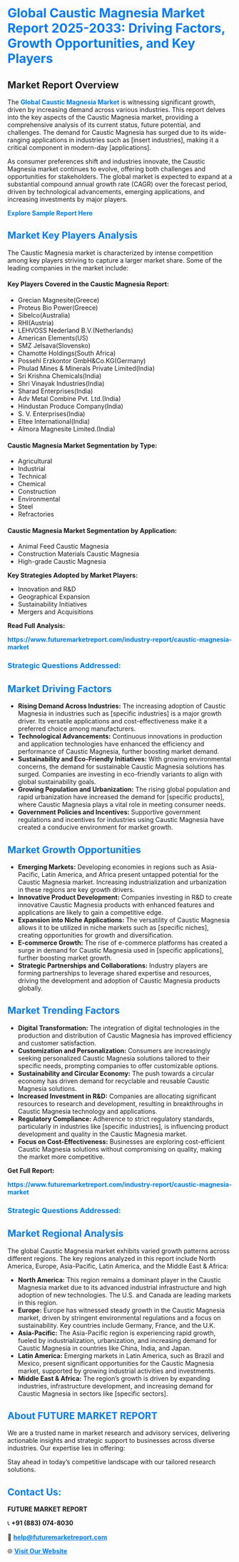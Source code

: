<h1 style="color: #007BFF;">Global Caustic Magnesia Market Report 2025-2033: Driving Factors, Growth Opportunities, and Key Players</h1>

<section id="overview">
<h2>Market Report Overview</h2>
<p>The <a href="https://www.futuremarketreport.com/industry-report/caustic-magnesia-market" style="color: #007BFF; text-decoration: none;"><strong>Global Caustic Magnesia Market</strong></a> is witnessing significant growth, driven by increasing demand across various industries. This report delves into the key aspects of the Caustic Magnesia market, providing a comprehensive analysis of its current status, future potential, and challenges. The demand for Caustic Magnesia has surged due to its wide-ranging applications in industries such as [insert industries], making it a critical component in modern-day [applications].</p>
<p>As consumer preferences shift and industries innovate, the Caustic Magnesia market continues to evolve, offering both challenges and opportunities for stakeholders. The global market is expected to expand at a substantial compound annual growth rate (CAGR) over the forecast period, driven by technological advancements, emerging applications, and increasing investments by major players.</p>
</section>

<section id="overview">
<p><a href="https://www.futuremarketreport.com/request-sample/reportId=114711" style="color: #007BFF; text-decoration: none;"><strong>Explore Sample Report Here</strong></a></p>
</section>

<section id="key-players">
<h2 style="color: #007BFF;">Market Key Players Analysis</h2>
<p>The Caustic Magnesia market is characterized by intense competition among key players striving to capture a larger market share. Some of the leading companies in the market include:</p>
<h4>Key Players Covered in the Caustic Magnesia Report:</h4>
<ul><li>Grecian Magnesite(Greece)</li><li>Proteus Bio Power(Greece)</li><li>Sibelco(Australia)</li><li>RHI(Austria)</li><li>LEHVOSS Nederland B.V.(Netherlands)</li><li>American Elements(US)</li><li>SMZ Jelsava(Slovensko)</li><li>Chamotte Holdings(South Africa)</li><li>Possehl Erzkontor GmbH&amp;Co.KG(Germany)</li><li>Phulad Mines &amp; Minerals Private Limited(India)</li><li>Sri Krishna Chemicals(India)</li><li>Shri Vinayak Industries(India)</li><li>Sharad Enterprises(India)</li><li>Adv Metal Combine Pvt. Ltd.(India)</li><li>Hindustan Produce Company(India)</li><li>S. V. Enterprises(India)</li><li>Eltee International(India)</li><li>Almora Magnesite Limited.(India)</li></ul>
<h4>Caustic Magnesia Market Segmentation by Type:</h4>
<ul><li>Agricultural</li><li>Industrial</li><li>Technical</li><li>Chemical</li><li>Construction</li><li>Environmental</li><li>Steel</li><li>Refractories</li></ul>

<h4>Caustic Magnesia Market Segmentation by Application:</h4>
<ul><li>Animal Feed Caustic Magnesia</li><li>Construction Materials Caustic Magnesia</li><li>High-grade Caustic Magnesia</li></ul>
<p><strong>Key Strategies Adopted by Market Players:</strong></p>
<ul>
<li>Innovation and R&D</li>
<li>Geographical Expansion</li>
<li>Sustainability Initiatives</li>
<li>Mergers and Acquisitions</li>
</ul>
</section>

<section>
<p><strong>Read Full Analysis: </strong></p><a href="https://www.futuremarketreport.com/industry-report/caustic-magnesia-market" style="color: #007BFF; text-decoration: none;"><strong>https://www.futuremarketreport.com/industry-report/caustic-magnesia-market</strong></a>
<h3 style="color: #007BFF;">Strategic Questions Addressed:</h3>
</section>

<section id="driving-factors">
<h2 style="color: #007BFF;">Market Driving Factors</h2>
<ul>
<li><strong>Rising Demand Across Industries:</strong> The increasing adoption of Caustic Magnesia in industries such as [specific industries] is a major growth driver. Its versatile applications and cost-effectiveness make it a preferred choice among manufacturers.</li>
<li><strong>Technological Advancements:</strong> Continuous innovations in production and application technologies have enhanced the efficiency and performance of Caustic Magnesia, further boosting market demand.</li>
<li><strong>Sustainability and Eco-Friendly Initiatives:</strong> With growing environmental concerns, the demand for sustainable Caustic Magnesia solutions has surged. Companies are investing in eco-friendly variants to align with global sustainability goals.</li>
<li><strong>Growing Population and Urbanization:</strong> The rising global population and rapid urbanization have increased the demand for [specific products], where Caustic Magnesia plays a vital role in meeting consumer needs.</li>
<li><strong>Government Policies and Incentives:</strong> Supportive government regulations and incentives for industries using Caustic Magnesia have created a conducive environment for market growth.</li>
</ul>
</section>

<section id="growth-opportunities">
<h2 style="color: #007BFF;">Market Growth Opportunities</h2>
<ul>
<li><strong>Emerging Markets:</strong> Developing economies in regions such as Asia-Pacific, Latin America, and Africa present untapped potential for the Caustic Magnesia market. Increasing industrialization and urbanization in these regions are key growth drivers.</li>
<li><strong>Innovative Product Development:</strong> Companies investing in R&D to create innovative Caustic Magnesia products with enhanced features and applications are likely to gain a competitive edge.</li>
<li><strong>Expansion into Niche Applications:</strong> The versatility of Caustic Magnesia allows it to be utilized in niche markets such as [specific niches], creating opportunities for growth and diversification.</li>
<li><strong>E-commerce Growth:</strong> The rise of e-commerce platforms has created a surge in demand for Caustic Magnesia used in [specific applications], further boosting market growth.</li>
<li><strong>Strategic Partnerships and Collaborations:</strong> Industry players are forming partnerships to leverage shared expertise and resources, driving the development and adoption of Caustic Magnesia products globally.</li>
</ul>
</section>

<section id="trending-factors">
<h2 style="color: #007BFF;">Market Trending Factors</h2>
<ul>
<li><strong>Digital Transformation:</strong> The integration of digital technologies in the production and distribution of Caustic Magnesia has improved efficiency and customer satisfaction.</li>
<li><strong>Customization and Personalization:</strong> Consumers are increasingly seeking personalized Caustic Magnesia solutions tailored to their specific needs, prompting companies to offer customizable options.</li>
<li><strong>Sustainability and Circular Economy:</strong> The push towards a circular economy has driven demand for recyclable and reusable Caustic Magnesia solutions.</li>
<li><strong>Increased Investment in R&D:</strong> Companies are allocating significant resources to research and development, resulting in breakthroughs in Caustic Magnesia technology and applications.</li>
<li><strong>Regulatory Compliance:</strong> Adherence to strict regulatory standards, particularly in industries like [specific industries], is influencing product development and quality in the Caustic Magnesia market.</li>
<li><strong>Focus on Cost-Effectiveness:</strong> Businesses are exploring cost-efficient Caustic Magnesia solutions without compromising on quality, making the market more competitive.</li>
</ul>
</section>

<section>
<p><strong>Get Full Report: </strong></p><a href="https://www.futuremarketreport.com/industry-report/caustic-magnesia-market" style="color: #007BFF; text-decoration: none;"><strong>https://www.futuremarketreport.com/industry-report/caustic-magnesia-market</strong></a>
<h3 style="color: #007BFF;">Strategic Questions Addressed:</h3>
</section>


<section id="regional-analysis">
<h2 style="color: #007BFF;">Market Regional Analysis</h2>
<p>The global Caustic Magnesia market exhibits varied growth patterns across different regions. The key regions analyzed in this report include North America, Europe, Asia-Pacific, Latin America, and the Middle East & Africa:</p>
<ul>
<li><strong>North America:</strong> This region remains a dominant player in the Caustic Magnesia market due to its advanced industrial infrastructure and high adoption of new technologies. The U.S. and Canada are leading markets in this region.</li>
<li><strong>Europe:</strong> Europe has witnessed steady growth in the Caustic Magnesia market, driven by stringent environmental regulations and a focus on sustainability. Key countries include Germany, France, and the U.K.</li>
<li><strong>Asia-Pacific:</strong> The Asia-Pacific region is experiencing rapid growth, fueled by industrialization, urbanization, and increasing demand for Caustic Magnesia in countries like China, India, and Japan.</li>
<li><strong>Latin America:</strong> Emerging markets in Latin America, such as Brazil and Mexico, present significant opportunities for the Caustic Magnesia market, supported by growing industrial activities and investments.</li>
<li><strong>Middle East & Africa:</strong> The region’s growth is driven by expanding industries, infrastructure development, and increasing demand for Caustic Magnesia in sectors like [specific sectors].</li>
</ul>
</section>

<footer>
<h2 style="color: #007BFF;">About FUTURE MARKET REPORT</h2>
<p>We are a trusted name in market research and advisory services, delivering actionable insights and strategic support to businesses across diverse industries. Our expertise lies in offering:</p>

<p>Stay ahead in today’s competitive landscape with our tailored research solutions.</p>

<h2 style="color: #007BFF;">Contact Us:</h2>
<p><strong>FUTURE MARKET REPORT</strong></p>
<p>📞 <strong>+91 (883) 074-8030</strong></p>
<p>📧 <strong><a href="mailto:help@futuremarketreport.com" style="color: #007BFF;">help@futuremarketreport.com</a></strong></p>
<p>🌐 <strong><a href="https://www.futuremarketreport.com/" style="color: #007BFF;">Visit Our Website</a></strong></p>
</footer>